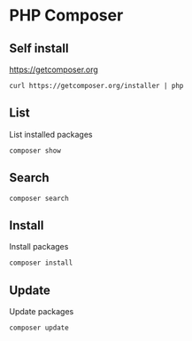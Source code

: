 # PHP Composer

## Self install

<https://getcomposer.org>

    curl https://getcomposer.org/installer | php

## List

List installed packages

    composer show

## Search

    composer search

## Install

Install packages

    composer install

## Update

Update packages

    composer update
